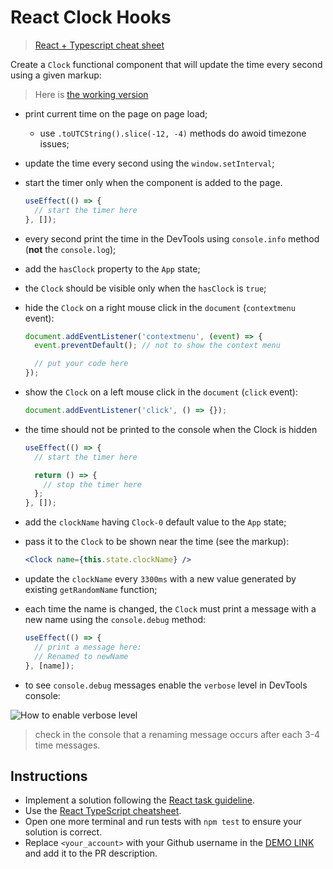 # React Clock Hooks

> [React + Typescript cheat sheet](https://mate-academy.github.io/fe-program/js/extra/react-typescript)

Create a `Clock` functional component that will update the time every second using a given markup:

> Here is [the working version](https://mate-academy.github.io/react_clock)

- print current time on the page on page load;
  - use `.toUTCString().slice(-12, -4)` methods do awoid timezone issues;
- update the time every second using the `window.setInterval`;
- start the timer only when the component is added to the page.

    ```ts
    useEffect(() => {
      // start the timer here
    }, []);
    ```

- every second print the time in the DevTools using `console.info` method (**not** the `console.log`);
- add the `hasClock` property to the `App` state;
- the `Clock` should be visible only when the `hasClock` is `true`;
- hide the `Clock` on a right mouse click in the `document` (`contextmenu` event):

    ```js
    document.addEventListener('contextmenu', (event) => {
      event.preventDefault(); // not to show the context menu

      // put your code here
    });
    ```

- show the `Clock` on a left mouse click in the `document` (`click` event):

    ```js
    document.addEventListener('click', () => {});
    ```

- the time should not be printed to the console when the Clock is hidden

    ```ts
    useEffect(() => {
      // start the timer here

      return () => {
        // stop the timer here
      };
    }, []);
    ```

- add the `clockName` having `Clock-0` default value to the `App` state;
- pass it to the `Clock` to be shown near the time (see the markup):

    ```jsx
    <Clock name={this.state.clockName} />
    ```

- update the `clockName` every `3300ms` with a new value generated by existing `getRandomName` function;
- each time the name is changed, the `Clock` must print a message with a new name using the `console.debug` method:

    ```js
    useEffect(() => {
      // print a message here:
      // Renamed to newName
    }, [name]);

    ```

- to see `console.debug` messages enable the `verbose` level in DevTools console:

![How to enable verbose level](./readme-files/enable-verbose-level.png)

> check in the console that a renaming message occurs after each 3-4 time messages.

## Instructions

- Implement a solution following the [React task guideline](https://github.com/mate-academy/react_task-guideline#react-tasks-guideline).
- Use the [React TypeScript cheatsheet](https://mate-academy.github.io/fe-program/js/extra/react-typescript).
- Open one more terminal and run tests with `npm test` to ensure your solution is correct.
- Replace `<your_account>` with your Github username in the [DEMO LINK](https://ysrckr.github.io/react_clock/) and add it to the PR description.
